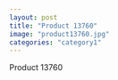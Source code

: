 ```yaml
---
layout: post
title: "Product 13760"
image: "product13760.jpg"
categories: "category1"
---
```

Product 13760
